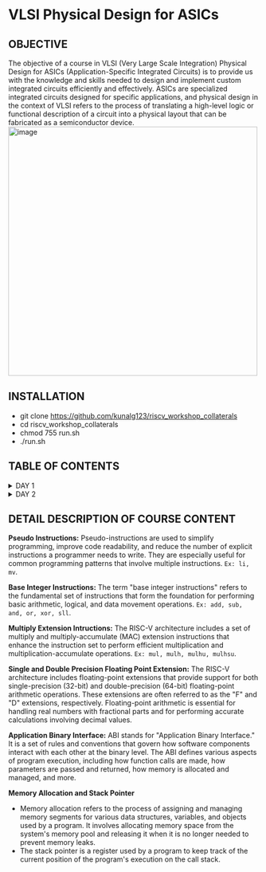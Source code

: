 # VLSI Physical Design for ASICs
## OBJECTIVE
The objective of a course in VLSI (Very Large Scale Integration) Physical Design for ASICs (Application-Specific Integrated Circuits) is to provide us with the knowledge and skills needed to design and implement custom integrated circuits efficiently and effectively. ASICs are specialized integrated circuits designed for specific applications, and physical design in the context of VLSI refers to the process of translating a high-level logic or functional description of a circuit into a physical layout that can be fabricated as a semiconductor device.
<img width="500" alt="image" src="https://github.com/spurthimalode/pes_asic_class/assets/142222859/f2d490a5-7763-4946-a1a1-906e59c7c87c">
## INSTALLATION
+ git clone https://github.com/kunalg123/riscv_workshop_collaterals
+ cd riscv_workshop_collaterals
+ chmod 755 run.sh
+ ./run.sh
  
## TABLE OF CONTENTS
<details>
<summary>DAY 1</summary>
<br>
	
[](https://github.com/spurthimalode/PES_ASIC_CLASS#links-for-easy-navigation)
**Introduction to RISCV ISA and GNU Compiler Toolchain**
<details>
<summary> Introduction </summary>
	<img width="500" alt="image" src="https://github.com/spurthimalode/pes_asic_class/assets/142222859/b93f1302-4b14-47af-bf81-76761782a4c9"><br>

- **ISA (Instruction Set Architecture)**
  - ISA defines the interface between a computer's hardware and its software, specifically how the processor and its components interact with the software instructions that drive the execution of tasks.
  - It encompasses a set of instructions, addressing modes, data types, registers, memory organization, and the mechanisms for executing and managing instructions.

- **RISC-V (Reduced Instruction Set Computing - Five)**.
  - It is an open-source Instruction Set Architecture (ISA) that has gained significant attention and adoption in the world of computer architecture and semiconductor design.
  - RISC architectures simplify the instruction set by focusing on a smaller set of instructions, each of which can be executed in a single clock cycle. This approach usually leads to faster execution of individual instructions. 

    </details>
<details>
<summary>Apps to Hardware</summary>
	  
1. *Apps:* Application software, often referred to simply as "applications" or "apps," is a type of computer software that is designed to perform specific tasks or functions for end-users.
2. *System software:* System software refers to a category of computer software that acts as an intermediary between the hardware components of a computer system and the user-facing application software. It provides essential services, manages hardware resources, and enables the execution of application programs. System software plays a critical role in maintaining the overall functionality, security, and performance of a computer system.'
3. *Operating System:* The operating system is a fundamental piece of software that manages hardware resources and provides various services for both users and application programs. It controls tasks such as memory management, process scheduling, file system management, and user interface interaction. Examples of operating systems include Microsoft Windows, macOS, Linux, and Android.
4. *Compiler:* A compiler is a type of software tool that translates high-level programming code written by developers into assembly-level language.
5. *Assembler:* An assembler is a software tool that translates assembly language code into machine code or binary code that can be directly executed by a computer's processor.
6. *RTL:* RTL serves as an abstraction level in the design process that represents the behavior of a digital circuit in terms of registers and the operations that transfer data between them.
7. *Hardware:* Hardware refers to the physical components of a computer system or any electronic device. It encompasses all the tangible parts that make up a computing or electronic device and enable it to perform various tasks.
  </details>
  
## Labwork for RISCV Toolchain
### Problem Statement
Write a C program for calculating the sum from 1 to N using leafpad text editor.
```
leafpad sum1ton.c
```
``` 
#include<stdio.h>

int main(){
	int i, sum=0, n=50;
	for (i=1;i<=n; ++i) {
	sum +=i;
	}
	printf("Sum of numbers from 1 to %d is %d \n",n,sum);
	return 0;
}
```
<img width="545" alt="image" src="https://github.com/spurthimalode/pes_asic_class/assets/142222859/ab16be32-477c-4a39-b5e8-0a721e415f05">

By means of the GCC compiler, the program was processed, leading to the generation of its output.

```
gcc sumton.c
.\a.out
```

<img width="545" alt="image" src="https://github.com/spurthimalode/pes_asic_class/assets/142222859/0ec1c331-563e-41ec-9ffa-01bef5084ab8">

## RISCV GCC Compiler and Dissemble

Using the riscv gcc compiler, we compiled the C program.
```
riscv64-unknown-elf-gcc -O1 -mabi=lp64 -march=rv64i -o sum1ton.o sum1ton.c
```

Using `ls -ltr sum1ton.o`, we can check if the object file is created.

To get the dissembled ALP code for the C program, 
```
riscv64-unknown-elf-objdump -d sum1ton.o | less
```

In order to view the main section, type 
`/main`.

Using -O1 optimisation, the number of instructions are 14.

<img width="453" alt="image" src="https://github.com/spurthimalode/pes_asic_class/assets/142222859/b1ffdd31-93cb-4dfc-80e4-6a63056643c2">


Using -Ofast optimisation, we can see that the number of instructions have been reduced to 11.

<img width="453" alt="image" src="https://github.com/spurthimalode/pes_asic_class/assets/142222859/43d95b26-1d17-45f3-b0dc-53ee4e099eb7">

## Spike Simulation and Debug

`spike pk sum1ton.o`serves as a means to verify that the instructions generated from the compiled `sum1ton.o` program are functioning correctly and producing the expected output

<img width="523" alt="image" src="https://github.com/spurthimalode/pes_asic_class/assets/142222859/b1260696-31a0-47d3-9b28-9f809dc19be8">

For debugging use
```
spike -d pk sum1ton.c
```

The contents of the registers can be viewed.

<img width="523" alt="image" src="https://github.com/spurthimalode/pes_asic_class/assets/142222859/24b1c88a-5709-4640-8e9f-f706b077bc8b">

- press ENTER : to show the first line and successive ENTER to show successive lines
- reg 0 a2 : to check content of register a2 0th core
- q : to quit the debug process

## Integer Number Representation 

### Unsigned Numbers
- Unsigned numbers, also known as non-negative numbers, are numerical values that represent magnitudes without indicating direction or sign.
- Range: [0, (2^n)-1 ]

### Signed Numbers
- Signed numbers are numerical values that can represent both positive and negative magnitudes, along with zero.
- Range : Positive : [0 , 2^(n-1)-1]
          Negative : [-1 to 2^(n-1)]

### Problem Statement

Write a C program that shows the maximum and minimum values of 64bit unsigned numbers.
```
#include <stdio.h>
#include <math.h>

int main(){
	unsigned long long int max = (unsigned long long int) (pow(2,64) -1);
	unsigned long long int min = (unsigned long long int) (pow(2,64) *(-1));
	printf("lowest number represented by unsigned 64-bit integer is %llu\n",min);
	printf("highest number represented by unsigned 64-bit integer is %llu\n",max);
	return 0;
}
```
<img width="531" alt="image" src="https://github.com/spurthimalode/pes_asic_class/assets/142222859/eaf0f457-a8f0-4afe-80f1-dfc44f798884">

Write a C program that shows the maximum and minimum values of 64bit signed numbers.
 ```
#include <stdio.h>
#include <math.h>

int main(){
	long long int max = (long long int) (pow(2,63) -1);
	long long int min = (long long int) (pow(2,63) *(-1));
	printf("lowest number represented by signed 64-bit integer is %lld\n",min);
	printf("highest number represented by signed 64-bit integer is %lld\n",max);
	return 0;
}
```
<img width="531" alt="image" src="https://github.com/spurthimalode/pes_asic_class/assets/142222859/aa0fe64b-43a1-4977-b76d-9ca59cf78f67">


</details>
<details>
<summary>DAY 2</summary>
<br>

[](https://github.com/spurthimalode/PES_ASIC_CLASS#links-for-easy-navigation)
**Introduction to ABI and Basic Verification Flow**
+ Application Binary Interface
  
  <img width="553" alt="image" src="https://github.com/spurthimalode/pes_asic_class/assets/142222859/4411b4fa-c502-43c9-8de9-46c71199f34b">

 An Application Binary Interface (ABI) is a set of rules and conventions that dictate how binary code interacts with and communicates with other binary code, typically at the level of machine code or compiled code. In simpler terms, it defines the interface between two software components or systems that are written in different programming languages, compiled by different compilers, or running on different hardware architectures.
+ The ABI is crucial for enabling interoperability between different software components, such as different libraries, object files, or even entire programs. It allows components compiled independently and potentially on different platforms to work seamlessly together by adhering to a common set of rules for communication and data representation.
### Memory Allocation for Double Words
64-bit number (or any multi-byte value) can be loaded into memory in little-endian or big-endian. It involves understanding the byte order and arranging the bytes accordingly
1. *Little-Endian:*
In little-endian representation, you store the least significant byte (LSB) at the lowest memory address and the most significant byte (MSB) at the highest memory address.
2. *Big-Endian:*
In big-endian representation, you store the most significant byte (MSB) at the lowest memory address and the least significant byte (LSB) at the highest memory address.
#### For example, consider the 64-bit hexadecimal value 0x0123456789ABCDEF. 
In Little-Endian representation, it would be stored as follows in memory:

<img width="240" alt="image" src="https://github.com/spurthimalode/pes_asic_class/assets/142222859/b64ebad9-e52a-4bf5-8df9-86c0d112ebe3">


In Big-Endian representation, it would be stored as follows in memory:

<img width="240" alt="image" src="https://github.com/spurthimalode/pes_asic_class/assets/142222859/5c1b4ced-8989-4557-b35a-cba5c4523dcc">

## Load, Add and Store Instructions
Load, Add, and Store instructions are fundamental operations in computer architecture and assembly programming. They are often used to manipulate data within a computer's memory and registers.
1. *Load Instructions:*
Load instructions are used to transfer data from memory to registers. They allow you to fetch data from a specified memory address and place it into a register for further processing.

Example `ld x6, 8(x5)`

In this Example
- `ld` is the load double-word instruction.
- `x6` is the destination register.
- `8(x5)` is the memory address pointed to by register `x5` (base address + offset).
2. *Store Instructions:*
Store instructions are used to write data from registers into memory.They store values from registers into memory addresses

Example `sd x8, 8(x9)`

In this Example
- `sd` is the store double-word instruction.
- `x8` is the source register.
- `8(x9)` is the memory address pointed to by register `x9` (base address + offset).
3. Add Instructions:
  Add instructions are used to perform addition operations on registers. They add the values of two source registers and store the result in a destination register.

Example `add x9, x10, x11`

In this Example
- `add` is the add instruction.
- `x9` is the destination register.
- `x10` and `x11` are the source registers.
### 32-Registers and their ABI Names
The choice of the number of registers in a processor's architecture, such as the RISC-V RV64 architecture with its 32 general-purpose registers, involves a trade-off between various factors. While modern processors can have more registers but increasing the number of registers could lead to larger instructions, which would take up more memory and potentially slow down instruction fetch and decode.
#### ABI Names
ABI names for registers serve as a standardized way to designate the purpose and usage of specific registers within a software ecosystem. These names play a critical role in maintaining compatibility, optimizing code generation, and facilitating communication between different software components. 

<img width="330" alt="image" src="https://github.com/spurthimalode/pes_asic_class/assets/142222859/3e299a64-2dea-455d-bb98-d96c36f97af8">


## Labwork using ABI Function Calls
### Algorithm for C Program using ASM
- Incorporating assembly language code into a C program can be done using inline assembly or by linking separate assembly files with your C code.
- When you call an assembly function from your C code, the C calling convention is followed, including pushing arguments onto the stack or passing them in registers as required.
- The program executes the assembly function, following the assembly instructions you've provided.

### Review ASM Function Calls
- We wrote C code in one file and your assembly code in a separate file.
- In the assembly file, we declared assembly functions with appropriate signatures that match the calling conventions of your platform.

*C Program*
`custom1to9.c`
   ```
  #include <stdio.h>
  
  extern int load(int x, int y);
  
  int main()
  {
    int result = 0;
    int count = 9;
    result = load(0x0, count+1);
    printf("Sum of numbers from 1 to 9 is %d\n", result);
  }
```
*Assembly File*
`load.s`
 ```
.section .text
.global load
.type load, @function

load:

add a4, a0, zero
add a2, a0, a1
add a3, a0, zero

loop:

add a4, a3, a4
addi a3, a3, 1
blt a3, a2, loop
add a0, a4, zero
ret
```
### Simulate C Program using Function Call
*Compilation:* To compile C code and Assembly file use the command

```
riscv64-unknown-elf-gcc -O1 -mabi=lp64 -march=rv64i -o custom1to9.o custom1to9.c load.s
```

this would generate object file `custom1to9.o`.

*Execution:* To execute the object file run the command 

```
spike pk custom1to9.o
```

<img width="600" alt="image" src="https://github.com/spurthimalode/pes_asic_class/assets/142222859/c7b675b7-1d34-4a90-8a36-5cf0983fff40">



## Lab to Run C-Program on RISCV-CPU

```
git clone https://github.com/kunalg123/riscv_workshop_collaterals.git
```

```
cd riscv_workshop_collaterals
```
<img width="517" alt="image" src="https://github.com/spurthimalode/pes_asic_class/assets/142222859/31bb6262-7c4b-4599-a726-798a1123ff0f">

```
ls -ltr
```

```
cd labs
```

```
ls -ltr
```
<img width="517" alt="image" src="https://github.com/spurthimalode/pes_asic_class/assets/142222859/e064ce16-1c8d-4814-bdb7-50edac41c3fb">

```
chmod 777 rv32im.sh
```

```
./rv32im.sh
```

<img width="517" alt="image" src="https://github.com/spurthimalode/pes_asic_class/assets/142222859/9ea54069-9163-4451-8f6c-cfa0bd77f261">
</details>

## DETAIL DESCRIPTION OF COURSE CONTENT
**Pseudo Instructions:** Pseudo-instructions are used to simplify programming, improve code readability, and reduce the number of explicit instructions a programmer needs to write. They are especially useful for common programming patterns that involve multiple instructions.
`Ex: li, mv`.

**Base Integer Instructions:** The term "base integer instructions" refers to the fundamental set of instructions that form the foundation for performing basic arithmetic, logical, and data movement operations.
`Ex: add, sub, and, or, xor, sll`.

**Multiply Extension Intructions:** The RISC-V architecture includes a set of multiply and multiply-accumulate (MAC) extension instructions that enhance the instruction set to perform efficient multiplication and multiplication-accumulate operations.
`Ex: mul, mulh, mulhu, mulhsu`.

**Single and Double Precision Floating Point Extension:** The RISC-V architecture includes floating-point extensions that provide support for both single-precision (32-bit) and double-precision (64-bit) floating-point arithmetic operations. These extensions are often referred to as the "F" and "D" extensions, respectively. Floating-point arithmetic is essential for handling real numbers with fractional parts and for performing accurate calculations involving decimal values.

**Application Binary Interface:** ABI stands for "Application Binary Interface." It is a set of rules and conventions that govern how software components interact with each other at the binary level. The ABI defines various aspects of program execution, including how function calls are made, how parameters are passed and returned, how memory is allocated and managed, and more.

**Memory Allocation and Stack Pointer** 
- Memory allocation refers to the process of assigning and managing memory segments for various data structures, variables, and objects used by a program. It involves allocating memory space from the system's memory pool and releasing it when it is no longer needed to prevent memory leaks.
- The stack pointer is a register used by a program to keep track of the current position of the program's execution on the call stack.

